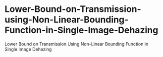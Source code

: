 # Lower-Bound-on-Transmission-using-Non-Linear-Bounding-Function-in-Single-Image-Dehazing
Lower Bound on Transmission Using Non-Linear Bounding Function in Single Image Dehazing
